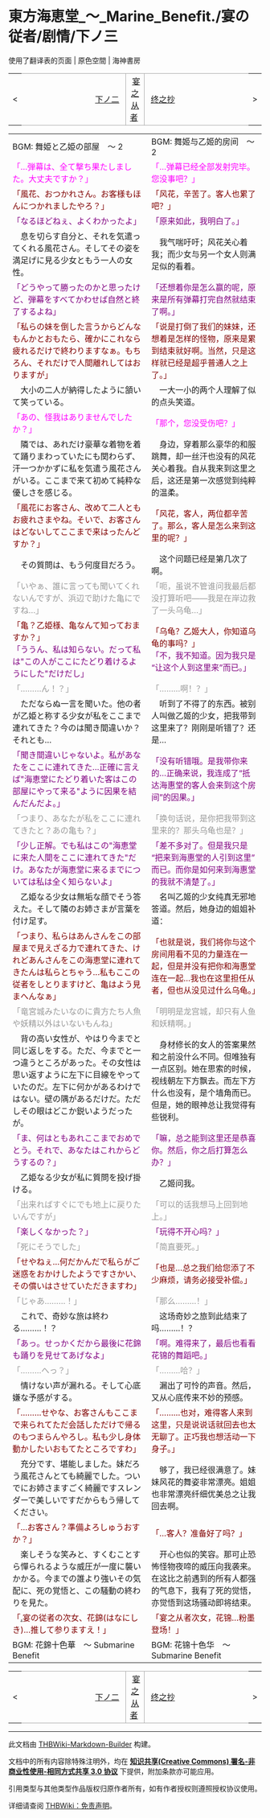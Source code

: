 # 東方海恵堂_～_Marine_Benefit./宴の従者/剧情/下ノ三

<!-- source html: G:\repos\THBWiki-Markdown-Builder\THBWikiMarkdown\Temp\main\b\b0\ns0%3A%E6%9D%B1%E6%96%B9%E6%B5%B7%E6%81%B5%E5%A0%82_%EF%BD%9E_Marine_Benefit%2E%2F%E5%AE%B4%E3%81%AE%E5%BE%93%E8%80%85%2F%E5%89%A7%E6%83%85%2F%E4%B8%8B%E3%83%8E%E4%B8%89.html -->

使用了翻译表的页面 | 原色空間 | 海神書房

<center>

<table>
<tbody><tr>
<td>&lt;
</td>
<td style="border-top: 1px solid #aaaaaa; border-bottom: 1px solid #aaaaaa; width: 50%; text-align: right"><a href="./東方海恵堂_～_Marine_Benefit.-宴の従者-剧情-下ノ二.md" title="東方海恵堂 ～ Marine Benefit./宴の従者/剧情/下ノ二">下ノ二</a>&#160;
</td>
<td style="text-align: center; border-left: 1px solid #aaaaaa; border-right: 1px solid #aaaaaa; border-top: 1px solid #aaaaaa; border-bottom: 1px solid #aaaaaa;">&#160;<a href="./東方海恵堂_～_Marine_Benefit.-宴の従者-剧情.md" title="東方海恵堂 ～ Marine Benefit./宴の従者/剧情">宴之从者</a>&#160;
</td>
<td style="border-top: 1px solid #aaaaaa; border-bottom: 1px solid #aaaaaa; width: 50%; text-align: left">&#160;<a href="./東方海恵堂_～_Marine_Benefit.-宴の従者-剧情-终之抄.md" title="東方海恵堂 ～ Marine Benefit./宴の従者/剧情/终之抄">终之抄</a>
</td>
<td>&gt;
</td></tr></tbody></table>

  
</center>

<table><tbody><tr class="tt-content-header" id="=-1" data-pos="&#91;&quot;=&quot;,1&#93;"><td class="tt-jah" lang="ja"><div class="poem">BGM: 舞姫と乙姫の部屋　～ 2</div></td><td class="tt-zhh" lang="zh"><div class="poem">BGM: 舞姬与乙姬的房间　～ 2</div></td></tr><tr class="tt-content" id="=-2" data-pos="&#91;&quot;=&quot;,2&#93;"><td class="tt-ja" lang="ja"><div class="poem"><span style="color:#FF00FF;">「…弾幕は、全て撃ち果たしました。大丈夫ですか？」</span></div></td><td class="tt-zh" lang="zh"><div class="poem"><span style="color:#FF00FF;">「…弹幕已经全部发射完毕。您没事吧？」</span></div></td></tr><tr class="tt-content" id="=-3" data-pos="&#91;&quot;=&quot;,3&#93;"><td class="tt-ja" lang="ja"><div class="poem"><span style="color:#800000;">「風花、おつかれさん。お客様もほんにつかれましたやろ？」</span></div></td><td class="tt-zh" lang="zh"><div class="poem"><span style="color:#800000;">「风花，辛苦了。客人也累了吧？」</span></div></td></tr><tr class="tt-content" id="=-4" data-pos="&#91;&quot;=&quot;,4&#93;"><td class="tt-ja" lang="ja"><div class="poem"><span style="color:#800080;">「なるほどねぇ、よくわかったよ」</span></div></td><td class="tt-zh" lang="zh"><div class="poem"><span style="color:#800080;">「原来如此，我明白了。」</span></div></td></tr><tr class="tt-content" id="=-5" data-pos="&#91;&quot;=&quot;,5&#93;"><td class="tt-ja" lang="ja"><div class="poem">　息を切らす自分と、それを気遣ってくれる風花さん。そしてその姿を満足げに見る少女ともう一人の女性。</div></td><td class="tt-zh" lang="zh"><div class="poem">　我气喘吁吁；风花关心着我；而少女与另一个女人则满足似的看着。</div></td></tr><tr class="tt-content" id="=-6" data-pos="&#91;&quot;=&quot;,6&#93;"><td class="tt-ja" lang="ja"><div class="poem"><span style="color:#800080;">「どうやって勝ったのかと思ったけど、弾幕をすべてかわせば自然と終了するよね」</span></div></td><td class="tt-zh" lang="zh"><div class="poem"><span style="color:#800080;">「还想着你是怎么赢的呢，原来是所有弹幕打完自然就结束了啊。」</span></div></td></tr><tr class="tt-content" id="=-7" data-pos="&#91;&quot;=&quot;,7&#93;"><td class="tt-ja" lang="ja"><div class="poem"><span style="color:#800000;">「私らの妹を倒した言うからどんなもんかとおもたら、確かにこれなら疲れるだけで終わりますなぁ。もちろん、それだけで人間離れしてはおりますが」</span></div></td><td class="tt-zh" lang="zh"><div class="poem"><span style="color:#800000;">「说是打倒了我们的妹妹，还想着是怎样的怪物，原来是累到结束就好啊。当然，只是这样就已经是超乎普通人之上了。」</span></div></td></tr><tr class="tt-content" id="=-8" data-pos="&#91;&quot;=&quot;,8&#93;"><td class="tt-ja" lang="ja"><div class="poem">　大小の二人が納得したように頷いて笑っている。</div></td><td class="tt-zh" lang="zh"><div class="poem">　一大一小的两个人理解了似的点头笑道。</div></td></tr><tr class="tt-content" id="=-9" data-pos="&#91;&quot;=&quot;,9&#93;"><td class="tt-ja" lang="ja"><div class="poem"><span style="color:#FF00FF;">「あの、怪我はありませんでしたか？」</span></div></td><td class="tt-zh" lang="zh"><div class="poem"><span style="color:#FF00FF;">「那个，您没受伤吧？」</span></div></td></tr><tr class="tt-content" id="=-10" data-pos="&#91;&quot;=&quot;,10&#93;"><td class="tt-ja" lang="ja"><div class="poem">　隣では、あれだけ豪華な着物を着て踊りまわっていたにも関わらず、汗一つかかずに私を気遣う風花さんがいる。ここまで来て初めて純粋な優しさを感じる。</div></td><td class="tt-zh" lang="zh"><div class="poem">　身边，穿着那么豪华的和服跳舞，却一丝汗也没有的风花关心着我。自从我来到这里之后，这还是第一次感觉到纯粹的温柔。</div></td></tr><tr class="tt-content" id="=-11" data-pos="&#91;&quot;=&quot;,11&#93;"><td class="tt-ja" lang="ja"><div class="poem"><span style="color:#800000;">「風花にお客さん、改めて二人ともお疲れさまやね。そいで、お客さんはどないしてここまで来はったんどすか？」</span></div></td><td class="tt-zh" lang="zh"><div class="poem"><span style="color:#800000;">「风花，客人，两位都辛苦了。那么，客人是怎么来到这里的呢？」</span></div></td></tr><tr class="tt-content" id="=-12" data-pos="&#91;&quot;=&quot;,12&#93;"><td class="tt-ja" lang="ja"><div class="poem">　その質問は、もう何度目だろう。</div></td><td class="tt-zh" lang="zh"><div class="poem">　这个问题已经是第几次了啊。</div></td></tr><tr class="tt-content" id="=-13" data-pos="&#91;&quot;=&quot;,13&#93;"><td class="tt-ja" lang="ja"><div class="poem"><span style="color:#999999;">「いやぁ、誰に言っても聞いてくれないんですが、浜辺で助けた亀にですね…」</span></div></td><td class="tt-zh" lang="zh"><div class="poem"><span style="color:#999999;">「呃，虽说不管谁问我最后都没打算听吧——我是在岸边救了一头乌龟…」</span></div></td></tr><tr class="tt-content" id="=-14" data-pos="&#91;&quot;=&quot;,14&#93;"><td class="tt-ja" lang="ja"><div class="poem"><span style="color:#800000;">「亀？乙姫様、亀なんて知っておますか？」</span><br><span style="color:#800080;">「ううん、私は知らない。だって私は"この人がここにたどり着けるようにした"だけだし」</span></div></td><td class="tt-zh" lang="zh"><div class="poem"><span style="color:#800000;">「乌龟？乙姬大人，你知道乌龟的事吗？」</span><br><span style="color:#800080;">「不，我不知道。因为我只是“让这个人到这里来”而已。」</span></div></td></tr><tr class="tt-content" id="=-15" data-pos="&#91;&quot;=&quot;,15&#93;"><td class="tt-ja" lang="ja"><div class="poem"><span style="color:#999999;">「………ん！？」</span></div></td><td class="tt-zh" lang="zh"><div class="poem"><span style="color:#999999;">「………啊！？」</span></div></td></tr><tr class="tt-content" id="=-16" data-pos="&#91;&quot;=&quot;,16&#93;"><td class="tt-ja" lang="ja"><div class="poem">　ただならぬ一言を聞いた。他の者が乙姫と称する少女が私をここまで連れてきた？今のは聞き間違いか？それとも…</div></td><td class="tt-zh" lang="zh"><div class="poem">　听到了不得了的东西。被别人叫做乙姬的少女，把我带到这里来了？刚刚是听错了？还是…</div></td></tr><tr class="tt-content" id="=-17" data-pos="&#91;&quot;=&quot;,17&#93;"><td class="tt-ja" lang="ja"><div class="poem"><span style="color:#800080;">「聞き間違いじゃないよ。私があなたをここに連れてきた…正確に言えば"海恵堂にたどり着いた客はこの部屋にやって来る"ように因果を結んだんだよ。」</span></div></td><td class="tt-zh" lang="zh"><div class="poem"><span style="color:#800080;">「没有听错哦。是我带你来的…正确来说，我连成了“抵达海惠堂的客人会来到这个房间”的因果。」</span></div></td></tr><tr class="tt-content" id="=-18" data-pos="&#91;&quot;=&quot;,18&#93;"><td class="tt-ja" lang="ja"><div class="poem"><span style="color:#999999;">「つまり、あなたが私をここに連れてきたと？あの亀も？」</span></div></td><td class="tt-zh" lang="zh"><div class="poem"><span style="color:#999999;">「换句话说，是你把我带到这里来的？那头乌龟也是？」</span></div></td></tr><tr class="tt-content" id="=-19" data-pos="&#91;&quot;=&quot;,19&#93;"><td class="tt-ja" lang="ja"><div class="poem"><span style="color:#800080;">「少し正解。でも私はこの"海恵堂に来た人間をここに連れてきた"だけ。あなたが海恵堂に来るまでについては私は全く知らないよ」</span></div></td><td class="tt-zh" lang="zh"><div class="poem"><span style="color:#800080;">「差不多对了。但是我只是“把来到海惠堂的人引到这里”而已。而你是如何来到海惠堂的我就不清楚了。」</span></div></td></tr><tr class="tt-content" id="=-20" data-pos="&#91;&quot;=&quot;,20&#93;"><td class="tt-ja" lang="ja"><div class="poem">　乙姫なる少女は無垢な顔でそう答えた。そして隣のお姉さまが言葉を付け足す。</div></td><td class="tt-zh" lang="zh"><div class="poem">　名叫乙姬的少女纯真无邪地答道。然后，她身边的姐姐补道：</div></td></tr><tr class="tt-content" id="=-21" data-pos="&#91;&quot;=&quot;,21&#93;"><td class="tt-ja" lang="ja"><div class="poem"><span style="color:#800000;">「つまり、私らはあんさんをこの部屋まで見えざる力で連れてきた、けれどあんさんをこの海恵堂に連れてきたんは私らとちゃう…私もここの従者をしとりますけど、亀はよう見まへんなぁ」</span></div></td><td class="tt-zh" lang="zh"><div class="poem"><span style="color:#800000;">「也就是说，我们将你与这个房间用看不见的力量连在一起，但是并没有把你和海惠堂连在一起…我也在这里担任从者，但也从没见过什么乌龟。」</span></div></td></tr><tr class="tt-content" id="=-22" data-pos="&#91;&quot;=&quot;,22&#93;"><td class="tt-ja" lang="ja"><div class="poem"><span style="color:#999999;">「竜宮城みたいなのに貴方たち人魚や妖精以外はいないもんね」</span></div></td><td class="tt-zh" lang="zh"><div class="poem"><span style="color:#999999;">「明明是龙宫城，却只有人鱼和妖精啊。」</span></div></td></tr><tr class="tt-content" id="=-23" data-pos="&#91;&quot;=&quot;,23&#93;"><td class="tt-ja" lang="ja"><div class="poem">　背の高い女性が、やはり今までと同じ返しをする。ただ、今までと一つ違うところがあった。その女性は思い返すように左下に目線をやっていたのだ。左下に何かがあるわけではない。壁の隅があるだけだ。ただしその眼はどこか鋭いようだったが。</div></td><td class="tt-zh" lang="zh"><div class="poem">　身材修长的女人的答案果然和之前没什么不同。但唯独有一点区别。她在思索的时候，视线朝左下方飘去。而左下方什么也没有，是个墙角而已。但是，她的眼神总让我觉得有些锐利。</div></td></tr><tr class="tt-content" id="=-24" data-pos="&#91;&quot;=&quot;,24&#93;"><td class="tt-ja" lang="ja"><div class="poem"><span style="color:#800080;">「ま、何はともあれここまでおめでとう。それで、あなたはこれからどうするの？」</span></div></td><td class="tt-zh" lang="zh"><div class="poem"><span style="color:#800080;">「嘛，总之能到这里还是恭喜你。然后，你之后打算怎么办？」</span></div></td></tr><tr class="tt-content" id="=-25" data-pos="&#91;&quot;=&quot;,25&#93;"><td class="tt-ja" lang="ja"><div class="poem">　乙姫なる少女が私に質問を投げ掛ける。</div></td><td class="tt-zh" lang="zh"><div class="poem">　乙姬问我。</div></td></tr><tr class="tt-content" id="=-26" data-pos="&#91;&quot;=&quot;,26&#93;"><td class="tt-ja" lang="ja"><div class="poem"><span style="color:#999999;">「出来ればすぐにでも地上に戻りたいんですが」</span></div></td><td class="tt-zh" lang="zh"><div class="poem"><span style="color:#999999;">「可以的话我想马上回到地上。」</span></div></td></tr><tr class="tt-content" id="=-27" data-pos="&#91;&quot;=&quot;,27&#93;"><td class="tt-ja" lang="ja"><div class="poem"><span style="color:#800080;">「楽しくなかった？」</span></div></td><td class="tt-zh" lang="zh"><div class="poem"><span style="color:#800080;">「玩得不开心吗？」</span></div></td></tr><tr class="tt-content" id="=-28" data-pos="&#91;&quot;=&quot;,28&#93;"><td class="tt-ja" lang="ja"><div class="poem"><span style="color:#999999;">「死にそうでした」</span></div></td><td class="tt-zh" lang="zh"><div class="poem"><span style="color:#999999;">「简直要死。」</span></div></td></tr><tr class="tt-content" id="=-29" data-pos="&#91;&quot;=&quot;,29&#93;"><td class="tt-ja" lang="ja"><div class="poem"><span style="color:#800000;">「せやねぇ…何だかんだで私らがご迷惑をおかけしたようですさかい、その償いはさせていただきますわ」</span></div></td><td class="tt-zh" lang="zh"><div class="poem"><span style="color:#800000;">「也是…总之我们给您添了不少麻烦，请务必接受补偿。」</span></div></td></tr><tr class="tt-content" id="=-30" data-pos="&#91;&quot;=&quot;,30&#93;"><td class="tt-ja" lang="ja"><div class="poem"><span style="color:#999999;">「じゃあ………！」</span></div></td><td class="tt-zh" lang="zh"><div class="poem"><span style="color:#999999;">「那么………！」</span></div></td></tr><tr class="tt-content" id="=-31" data-pos="&#91;&quot;=&quot;,31&#93;"><td class="tt-ja" lang="ja"><div class="poem">　これで、奇妙な旅は終わる………！？</div></td><td class="tt-zh" lang="zh"><div class="poem">　这场奇妙之旅到此结束了吗………！？</div></td></tr><tr class="tt-content" id="=-32" data-pos="&#91;&quot;=&quot;,32&#93;"><td class="tt-ja" lang="ja"><div class="poem"><span style="color:#800080;">「あっ。せっかくだから最後に花錦も踊りを見せてあげなよ」</span></div></td><td class="tt-zh" lang="zh"><div class="poem"><span style="color:#800080;">「啊。难得来了，最后也看看花锦的舞蹈吧。」</span></div></td></tr><tr class="tt-content" id="=-33" data-pos="&#91;&quot;=&quot;,33&#93;"><td class="tt-ja" lang="ja"><div class="poem"><span style="color:#999999;">「………へっ？」</span></div></td><td class="tt-zh" lang="zh"><div class="poem"><span style="color:#999999;">「………哈？」</span></div></td></tr><tr class="tt-content" id="=-34" data-pos="&#91;&quot;=&quot;,34&#93;"><td class="tt-ja" lang="ja"><div class="poem">　情けない声が漏れる。そして心底嫌な予感がする。</div></td><td class="tt-zh" lang="zh"><div class="poem">　漏出了可怜的声音。然后，又从心底传来不妙的预感。</div></td></tr><tr class="tt-content" id="=-35" data-pos="&#91;&quot;=&quot;,35&#93;"><td class="tt-ja" lang="ja"><div class="poem"><span style="color:#800000;">「………せやな、お客さんもここまで来られてただ会話しただけで帰るのもつまらんやろし。私も少し身体動かしたいおもてたところですわ」</span></div></td><td class="tt-zh" lang="zh"><div class="poem"><span style="color:#800000;">「………也对，难得客人来到这里，只是说说话就回去也太无聊了。正巧我也想活动一下身子。」</span></div></td></tr><tr class="tt-content" id="=-36" data-pos="&#91;&quot;=&quot;,36&#93;"><td class="tt-ja" lang="ja"><div class="poem">　充分です、堪能しました。妹だろう風花さんとても綺麗でした。ついでにお姉さますごく綺麗ですスレンダーで美しいですだからもう帰してください。</div></td><td class="tt-zh" lang="zh"><div class="poem">　够了，我已经很满意了。妹妹风花的舞姿非常漂亮。姐姐也非常漂亮纤细优美总之让我回去啊。</div></td></tr><tr class="tt-content" id="=-37" data-pos="&#91;&quot;=&quot;,37&#93;"><td class="tt-ja" lang="ja"><div class="poem"><span style="color:#800000;">「…お客さん？準備よろしゅうおすか？」</span></div></td><td class="tt-zh" lang="zh"><div class="poem"><span style="color:#800000;">「…客人？准备好了吗？」</span></div></td></tr><tr class="tt-content" id="=-38" data-pos="&#91;&quot;=&quot;,38&#93;"><td class="tt-ja" lang="ja"><div class="poem">　楽しそうな笑みと、すくむことすら憚られるような威圧が一度に襲いかかる。今までの誰より強いその気配に、死の覚悟と、この騒動の終わりを見た。</div></td><td class="tt-zh" lang="zh"><div class="poem">　开心也似的笑容。那可止恐怖怪物夜啼的威压向我袭来。在这比之前遇到的所有人都强的气息下，我有了死的觉悟，亦觉悟到这场骚动即将结束。</div></td></tr><tr class="tt-content" id="=-39" data-pos="&#91;&quot;=&quot;,39&#93;"><td class="tt-ja" lang="ja"><div class="poem"><span style="color:#800000;">「<a href="./東方海恵堂_～_Marine_Benefit.-宴の従者-剧情-舞ノ一.md" title="東方海恵堂 ～ Marine Benefit./宴の従者/剧情/舞ノ一">.</a>宴の従者の次女、花錦(はなにしき)…推して参りますえ！」</span></div></td><td class="tt-zh" lang="zh"><div class="poem"><span style="color:#800000;">「宴之从者次女，花锦…粉墨登场！」</span></div></td></tr><tr class="tt-content-header" id="=-40" data-pos="&#91;&quot;=&quot;,40&#93;"><td class="tt-jah" lang="ja"><div class="poem">BGM: 花錦十色華　～ Submarine Benefit</div></td><td class="tt-zhh" lang="zh"><div class="poem">BGM: 花锦十色华　～ Submarine Benefit</div></td></tr></tbody></table>


<center>

<table>
<tbody><tr>
<td>&lt;
</td>
<td style="border-top: 1px solid #aaaaaa; border-bottom: 1px solid #aaaaaa; width: 50%; text-align: right"><a href="./東方海恵堂_～_Marine_Benefit.-宴の従者-剧情-下ノ二.md" title="東方海恵堂 ～ Marine Benefit./宴の従者/剧情/下ノ二">下ノ二</a>&#160;
</td>
<td style="text-align: center; border-left: 1px solid #aaaaaa; border-right: 1px solid #aaaaaa; border-top: 1px solid #aaaaaa; border-bottom: 1px solid #aaaaaa;">&#160;<a href="./東方海恵堂_～_Marine_Benefit.-宴の従者-剧情.md" title="東方海恵堂 ～ Marine Benefit./宴の従者/剧情">宴之从者</a>&#160;
</td>
<td style="border-top: 1px solid #aaaaaa; border-bottom: 1px solid #aaaaaa; width: 50%; text-align: left">&#160;<a href="./東方海恵堂_～_Marine_Benefit.-宴の従者-剧情-终之抄.md" title="東方海恵堂 ～ Marine Benefit./宴の従者/剧情/终之抄">终之抄</a>
</td>
<td>&gt;
</td></tr></tbody></table>

  
</center>
  
  

  





---

此文档由 [THBWiki-Markdown-Builder](https://github.com/Delsin-Yu/THBWiki-Markdown-Builder) 构建。

文档中的所有内容除特殊注明外，均在 [**知识共享(Creative Commons) 署名-非商业性使用-相同方式共享 3.0 协议**](https://creativecommons.org/licenses/by-sa/3.0/deed.zh-hans) 下提供，附加条款亦可能应用。

引用类型与其他类型作品版权归原作者所有，如有作者授权则遵照授权协议使用。

详细请查阅 [THBWiki：免责声明](https://thbwiki.cc/THBWiki:%E5%85%8D%E8%B4%A3%E5%A3%B0%E6%98%8E)。

